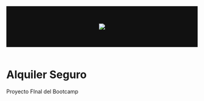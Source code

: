 <header style="text-align: center; background-color: #111; color: #eee; padding: 2rem;">

![](https://cdn.prod.website-files.com/5f3108520188e7588ef687b1/620e82ff8680cd26532fff29_Logotipo%20HACK%20A%20BOSS_white%20100%20px.svg)

</header>

# Alquiler Seguro

Proyecto FInal del Bootcamp 
